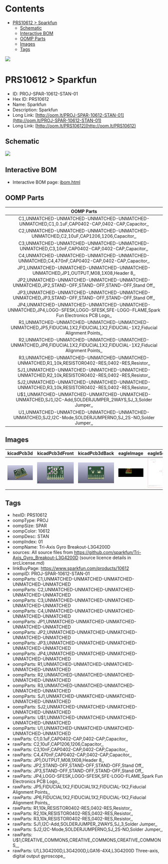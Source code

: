 



Contents
========

* [PRS10612 > Sparkfun](#prs10612--sparkfun)
	* [Schematic](#schematic)
	* [Interactive BOM](#interactive-bom)
	* [OOMP Parts](#oomp-parts)
	* [Images](#images)
	* [Tags](#tags)
  
![][im]
# PRS10612 > Sparkfun

- ID: PROJ-SPAR-10612-STAN-01
- Hex ID: PRS10612
- Name: Sparkfun
- Description: Sparkfun
- Long Link: [http://oom.lt/PROJ-SPAR-10612-STAN-01](http://oom.lt/PROJ-SPAR-10612-STAN-01)
- Long Link: [http://oom.lt/PRS10612](http://oom.lt/PRS10612)

## Schematic
  
![][schem]
## Interactive BOM

- Interactive BOM page: [ibom.html](https://htmlpreview.github.io/?https://github.com/oomlout/oomlout_OOMP_projects/blob/main/PROJ-SPAR-10612-STAN-01/kicad/bom/ibom.html)

## OOMP Parts
  

|OOMP Parts|
| :---: |
|C1,UNMATCHED-UNMATCHED-UNMATCHED-UNMATCHED-UNMATCHED,C1,0.1uF,CAP0402-CAP,0402-CAP,Capacitor,,|
|C2,UNMATCHED-UNMATCHED-UNMATCHED-UNMATCHED-UNMATCHED,C2,10uF,CAP1206,1206,Capacitor,,|
|C3,UNMATCHED-UNMATCHED-UNMATCHED-UNMATCHED-UNMATCHED,C3,10nF,CAP0402-CAP,0402-CAP,Capacitor,,|
|C4,UNMATCHED-UNMATCHED-UNMATCHED-UNMATCHED-UNMATCHED,C4,470nF,CAP0402-CAP,0402-CAP,Capacitor,,|
|JP1,UNMATCHED-UNMATCHED-UNMATCHED-UNMATCHED-UNMATCHED,JP1,OUTPUT,M08,1X08,Header 8,,|
|JP2,UNMATCHED-UNMATCHED-UNMATCHED-UNMATCHED-UNMATCHED,JP2,STAND-OFF,STAND-OFF,STAND-OFF,Stand Off,,|
|JP3,UNMATCHED-UNMATCHED-UNMATCHED-UNMATCHED-UNMATCHED,JP3,STAND-OFF,STAND-OFF,STAND-OFF,Stand Off,,|
|JP4,UNMATCHED-UNMATCHED-UNMATCHED-UNMATCHED-UNMATCHED,JP4,LOGO-SFESK,LOGO-SFESK,SFE-LOGO-FLAME,Spark Fun Electronics PCB Logo,,|
|R1,UNMATCHED-UNMATCHED-UNMATCHED-UNMATCHED-UNMATCHED,JP5,FIDUCIAL1X2,FIDUCIAL1X2,FIDUCIAL-1X2,Fiducial Alignment Points,,|
|R2,UNMATCHED-UNMATCHED-UNMATCHED-UNMATCHED-UNMATCHED,JP6,FIDUCIAL1X2,FIDUCIAL1X2,FIDUCIAL-1X2,Fiducial Alignment Points,,|
|R3,UNMATCHED-UNMATCHED-UNMATCHED-UNMATCHED-UNMATCHED,R1,10k,RESISTOR0402-RES,0402-RES,Resistor,,|
|SJ1,UNMATCHED-UNMATCHED-UNMATCHED-UNMATCHED-UNMATCHED,R2,10k,RESISTOR0402-RES,0402-RES,Resistor,,|
|SJ2,UNMATCHED-UNMATCHED-UNMATCHED-UNMATCHED-UNMATCHED,R3,10k,RESISTOR0402-RES,0402-RES,Resistor,,|
|U$1,UNMATCHED-UNMATCHED-UNMATCHED-UNMATCHED-UNMATCHED,SJ1,I2C-Add,SOLDERJUMPER_2WAYS,SJ_3,Solder Jumper,,|
|U1,UNMATCHED-UNMATCHED-UNMATCHED-UNMATCHED-UNMATCHED,SJ2,I2C-Mode,SOLDERJUMPERNO,SJ_2S-NO,Solder Jumper,,|

## Images
  
  

|kicadPcb3d|kicadPcb3dFront|kicadPcb3dBack|eagleImage|eagleSchemImage|
| :---: | :---: | :---: | :---: | :---: |
|[![kicadPcb3d](kicadPcb3d_140.png)](kicadPcb3d.png)|[![kicadPcb3dFront](kicadPcb3dFront_140.png)](kicadPcb3dFront.png)|[![kicadPcb3dBack](kicadPcb3dBack_140.png)](kicadPcb3dBack.png)|[![eagleImage](eagleImage_140.png)](eagleImage.png)|[![eagleSchemImage](eagleSchemImage_140.png)](eagleSchemImage.png)|

## Tags

- hexID: PRS10612
- oompType: PROJ
- oompSize: SPAR
- oompColor: 10612
- oompDesc: STAN
- oompIndex: 01
- oompName: Tri-Axis Gyro Breakout-L3G4200D
- sources: All source files from https://github.com/sparkfun/Tri-Axis_Gyro_Breakout-L3G4200D (source licence details in srcLicense.md)
- linkBuyPage: https://www.sparkfun.com/products/10612
- oompID: PROJ-SPAR-10612-STAN-01
- oompParts: C1,UNMATCHED-UNMATCHED-UNMATCHED-UNMATCHED-UNMATCHED
- oompParts: C2,UNMATCHED-UNMATCHED-UNMATCHED-UNMATCHED-UNMATCHED
- oompParts: C3,UNMATCHED-UNMATCHED-UNMATCHED-UNMATCHED-UNMATCHED
- oompParts: C4,UNMATCHED-UNMATCHED-UNMATCHED-UNMATCHED-UNMATCHED
- oompParts: JP1,UNMATCHED-UNMATCHED-UNMATCHED-UNMATCHED-UNMATCHED
- oompParts: JP2,UNMATCHED-UNMATCHED-UNMATCHED-UNMATCHED-UNMATCHED
- oompParts: JP3,UNMATCHED-UNMATCHED-UNMATCHED-UNMATCHED-UNMATCHED
- oompParts: JP4,UNMATCHED-UNMATCHED-UNMATCHED-UNMATCHED-UNMATCHED
- oompParts: R1,UNMATCHED-UNMATCHED-UNMATCHED-UNMATCHED-UNMATCHED
- oompParts: R2,UNMATCHED-UNMATCHED-UNMATCHED-UNMATCHED-UNMATCHED
- oompParts: R3,UNMATCHED-UNMATCHED-UNMATCHED-UNMATCHED-UNMATCHED
- oompParts: SJ1,UNMATCHED-UNMATCHED-UNMATCHED-UNMATCHED-UNMATCHED
- oompParts: SJ2,UNMATCHED-UNMATCHED-UNMATCHED-UNMATCHED-UNMATCHED
- oompParts: U$1,UNMATCHED-UNMATCHED-UNMATCHED-UNMATCHED-UNMATCHED
- oompParts: U1,UNMATCHED-UNMATCHED-UNMATCHED-UNMATCHED-UNMATCHED
- rawParts: C1,0.1uF,CAP0402-CAP,0402-CAP,Capacitor,,
- rawParts: C2,10uF,CAP1206,1206,Capacitor,,
- rawParts: C3,10nF,CAP0402-CAP,0402-CAP,Capacitor,,
- rawParts: C4,470nF,CAP0402-CAP,0402-CAP,Capacitor,,
- rawParts: JP1,OUTPUT,M08,1X08,Header 8,,
- rawParts: JP2,STAND-OFF,STAND-OFF,STAND-OFF,Stand Off,,
- rawParts: JP3,STAND-OFF,STAND-OFF,STAND-OFF,Stand Off,,
- rawParts: JP4,LOGO-SFESK,LOGO-SFESK,SFE-LOGO-FLAME,Spark Fun Electronics PCB Logo,,
- rawParts: JP5,FIDUCIAL1X2,FIDUCIAL1X2,FIDUCIAL-1X2,Fiducial Alignment Points,,
- rawParts: JP6,FIDUCIAL1X2,FIDUCIAL1X2,FIDUCIAL-1X2,Fiducial Alignment Points,,
- rawParts: R1,10k,RESISTOR0402-RES,0402-RES,Resistor,,
- rawParts: R2,10k,RESISTOR0402-RES,0402-RES,Resistor,,
- rawParts: R3,10k,RESISTOR0402-RES,0402-RES,Resistor,,
- rawParts: SJ1,I2C-Add,SOLDERJUMPER_2WAYS,SJ_3,Solder Jumper,,
- rawParts: SJ2,I2C-Mode,SOLDERJUMPERNO,SJ_2S-NO,Solder Jumper,,
- rawParts: U$1,CREATIVE_COMMONS,CREATIVE_COMMONS,CREATIVE_COMMONS,,,
- rawParts: U1,L3G4200D,L3G4200D,LGA16-4X4,L3G4200D Three-axis, digital output gyroscope,,



[im]: kicadPcb3d_450.png
[schem]: eagleSchemImage.png
